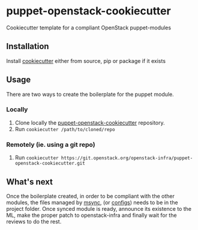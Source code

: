 # puppet-openstack-cookiecutter

Cookiecutter template for a compliant OpenStack puppet-modules

## Installation

Install [cookiecutter](https://cookiecutter.readthedocs.org/) either from source, pip or package if it exists

## Usage

There are two ways to create the boilerplate for the puppet module.

### Locally

  1. Clone locally the [puppet-openstack-cookiecutter](https://git.openstack.org/openstack/cgit/puppet-openstack-cookiecutter) repository.
  2. Run `cookiecutter /path/to/cloned/repo`

### Remotely (ie. using a git repo)

  1. Run `cookiecutter https://git.openstack.org/openstack-infra/puppet-openstack-cookiecutter.git`

## What's next

Once the boilerplate created, in order to be compliant with the other modules, the files managed by [msync](https://github.com/puppet-community/modulesync), (or [configs](https://git.openstack.org/openstack/cgit/puppet-modulesync-configs)) needs to be in the project folder. Once synced module is ready, announce its existence to the ML, make the proper patch to openstack-infra and finally wait for the reviews to do the rest.
